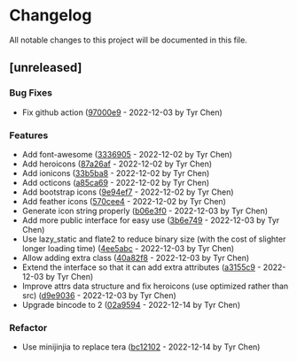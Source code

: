 # Changelog

All notable changes to this project will be documented in this file.

## [unreleased]

### Bug Fixes

- Fix github action ([97000e9](97000e95b98d38e2d75310f7ec06ded8f3d54b0f) - 2022-12-03 by Tyr Chen)

### Features

- Add font-awesome ([3336905](33369050e62b090800b4341bbe48a033f091b856) - 2022-12-02 by Tyr Chen)
- Add heroicons ([87a26af](87a26af33be7a5ed55c15d5d5b008c8fba4bbe99) - 2022-12-02 by Tyr Chen)
- Add ionicons ([33b5ba8](33b5ba8fd1a827880603d68a54e5bf4351058a90) - 2022-12-02 by Tyr Chen)
- Add octicons ([a85ca69](a85ca6962c11c0372a004265e590f07920d7dff7) - 2022-12-02 by Tyr Chen)
- Add bootstrap icons ([9e94ef7](9e94ef7cd170108150443fb5b06b93f57d837486) - 2022-12-02 by Tyr Chen)
- Add feather icons ([570cee4](570cee4e851c10f21d66df65e37c934196f658bc) - 2022-12-02 by Tyr Chen)
- Generate icon string properly ([b06e3f0](b06e3f078c61780792f6c7ca18c2924db90f8d7e) - 2022-12-03 by Tyr Chen)
- Add more public interface for easy use ([3b6e749](3b6e749bd3a7c615ee34e2628ef12d285c7481e0) - 2022-12-03 by Tyr Chen)
- Use lazy_static and flate2 to reduce binary size (with the cost of slighter longer loading time) ([4ee5abc](4ee5abc646c6898530634c4563521c61feea16b3) - 2022-12-03 by Tyr Chen)
- Allow adding extra class ([40a82f8](40a82f87a01ceee1f5ca776521ff08529f1d2540) - 2022-12-03 by Tyr Chen)
- Extend the interface so that it can add extra attributes ([a3155c9](a3155c9d2c6696772497dda081721796e7adb69c) - 2022-12-03 by Tyr Chen)
- Improve attrs data structure and fix heroicons (use optimized rather than src) ([d9e9036](d9e9036a567cf8389cd5d8e9d61dd1fff403785e) - 2022-12-03 by Tyr Chen)
- Upgrade bincode to 2 ([02a9594](02a95943675187f4f1682e4e66fd935b37d9c686) - 2022-12-14 by Tyr Chen)

### Refactor

- Use minijinjia to replace tera ([bc12102](bc1210286c496050b928db0fe0bca23bfae1738b) - 2022-12-14 by Tyr Chen)

<!-- generated by git-cliff -->
